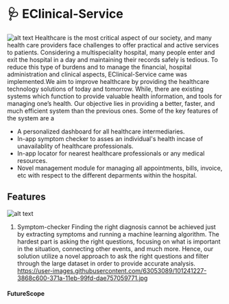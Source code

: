 # :stethoscope: EClinical-Service
![alt text](https://user-images.githubusercontent.com/63053089/101241230-3a328980-371a-11eb-8925-81cdccc325a8.jpg)
Healthcare is the most critical aspect of our society, and many health care providers face challenges to offer practical and active services to patients. Considering a multispeciality hospital, many people enter and exit the hospital in a day and maintaining their records safely is tedious. To reduce this type of burdens and to manage the financial, hospital administration and clinical aspects, EClinical-Service came was implemented.We aim to improve healthcare by providing the healthcare technology solutions of today and tomorrow. While, there are existing systems which function to provide valuable health information, and tools for managing one’s health. Our objective lies in providing a better, faster, and much efficient system than the previous ones. 
Some of the key features of the system are a 
- A personalized dashboard for all healthcare intermediaries.
- In-app symptom checker to asses an individual's health incase of unavailablity of healthcare professionals.
- In-app locator for nearest healthcare professionals or any medical resources.
- Novel management module for managing all appointments, bills, invoice, etc with respect to the different deparments within the hospital.
 
 
 ## Features
 ![alt text](https://user-images.githubusercontent.com/63053089/101241215-33a41200-371a-11eb-8acd-b02d6e715e0f.jpg)
 
 1. Symptom-checker
Finding the right diagnosis cannot be achieved just by extracting symptoms and running a machine learning algorithm. The hardest part is asking the right questions, focusing on what is important in the situation, connecting other events, and much more. Hence, our solution utilize a novel approach to ask the right questions and filter through the large dataset in order to provide accurate analysis.
https://user-images.githubusercontent.com/63053089/101241227-3868c600-371a-11eb-99fd-dae757059771.jpg

#### FutureScope
